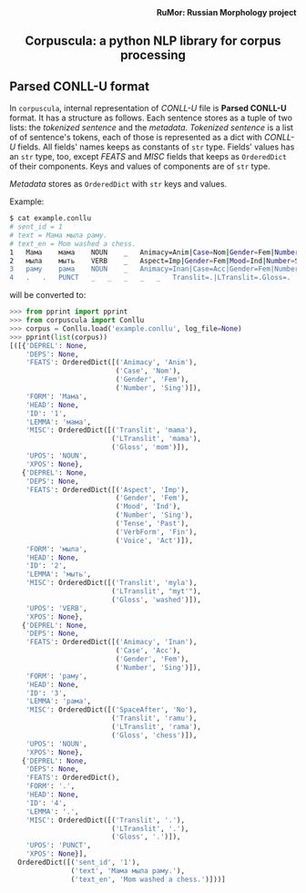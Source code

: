<div align="right"><strong>RuMor: Russian Morphology project</strong></div>
<h2 align="center">Corpuscula: a python NLP library for corpus processing</h2>

## Parsed CONLL-U format

In `corpuscula`, internal representation of *CONLL-U* file is **Parsed
CONLL-U** format. It has a structure as follows. Each sentence stores as a
tuple of two lists: the *tokenized sentence* and the *metadata*. *Tokenized
sentence* is a list of of sentence's tokens, each of those is represented as a
dict with *CONLL-U* fields. All fields' names keeps as constants of `str`
type. Fields' values has an `str` type, too, except *FEATS* and *MISC* fields
that keeps as `OrderedDict` of their components. Keys and values of components
are of `str` type.

*Metadata* stores as `OrderedDict` with `str` keys and values.

Example:
```sh
$ cat example.conllu
# sent_id = 1
# text = Мама мыла раму.
# text_en = Mom washed a chess.
1	Мама	мама	NOUN	_	Animacy=Anim|Case=Nom|Gender=Fem|Number=Sing	_	_	_	Translit=mama|LTranslit=mama|Gloss=mom|
2	мыла	мыть	VERB	_	Aspect=Imp|Gender=Fem|Mood=Ind|Number=Sing|Tense=Past|VerbForm=Fin|Voice=Act	_	_	_	Translit=myla|LTranslit=myt'|Gloss=washed
3	раму	рама	NOUN	_	Animacy=Inan|Case=Acc|Gender=Fem|Number=Sing	_	_	_	SpaceAfter=No|Translit=ramu|LTranslit=rama|Gloss=chess
4	.	.	PUNCT	_	_	_	_	_	Translit=.|LTranslit=.Gloss=.


```

will be converted to:
```python
>>> from pprint import pprint
>>> from corpuscula import Conllu
>>> corpus = Conllu.load('example.conllu', log_file=None)
>>> pprint(list(corpus))
[([{'DEPREL': None,
    'DEPS': None,
    'FEATS': OrderedDict([('Animacy', 'Anim'),
                          ('Case', 'Nom'),
                          ('Gender', 'Fem'),
                          ('Number', 'Sing')]),
    'FORM': 'Мама',
    'HEAD': None,
    'ID': '1',
    'LEMMA': 'мама',
    'MISC': OrderedDict([('Translit', 'mama'),
                         ('LTranslit', 'mama'),
                         ('Gloss', 'mom')]),
    'UPOS': 'NOUN',
    'XPOS': None},
   {'DEPREL': None,
    'DEPS': None,
    'FEATS': OrderedDict([('Aspect', 'Imp'),
                          ('Gender', 'Fem'),
                          ('Mood', 'Ind'),
                          ('Number', 'Sing'),
                          ('Tense', 'Past'),
                          ('VerbForm', 'Fin'),
                          ('Voice', 'Act')]),
    'FORM': 'мыла',
    'HEAD': None,
    'ID': '2',
    'LEMMA': 'мыть',
    'MISC': OrderedDict([('Translit', 'myla'),
                         ('LTranslit', "myt'"),
                         ('Gloss', 'washed')]),
    'UPOS': 'VERB',
    'XPOS': None},
   {'DEPREL': None,
    'DEPS': None,
    'FEATS': OrderedDict([('Animacy', 'Inan'),
                          ('Case', 'Acc'),
                          ('Gender', 'Fem'),
                          ('Number', 'Sing')]),
    'FORM': 'раму',
    'HEAD': None,
    'ID': '3',
    'LEMMA': 'рама',
    'MISC': OrderedDict([('SpaceAfter', 'No'),
                         ('Translit', 'ramu'),
                         ('LTranslit', 'rama'),
                         ('Gloss', 'chess')]),
    'UPOS': 'NOUN',
    'XPOS': None},
   {'DEPREL': None,
    'DEPS': None,
    'FEATS': OrderedDict(),
    'FORM': '.',
    'HEAD': None,
    'ID': '4',
    'LEMMA': '.',
    'MISC': OrderedDict([('Translit', '.'),
                         ('LTranslit', '.'),
                         ('Gloss', '.')]),
    'UPOS': 'PUNCT',
    'XPOS': None}],
  OrderedDict([('sent_id', '1'),
               ('text', 'Мама мыла раму.'),
               ('text_en', 'Mom washed a chess.')]))]
```
